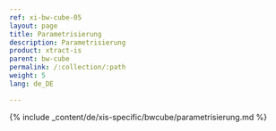 ```yaml
---
ref: xi-bw-cube-05
layout: page
title: Parametrisierung
description: Parametrisierung
product: xtract-is
parent: bw-cube
permalink: /:collection/:path
weight: 5
lang: de_DE

---
```

{% include _content/de/xis-specific/bwcube/parametrisierung.md  %}